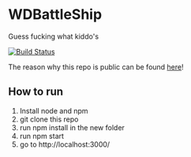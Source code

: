 # WDBattleShip
Guess fucking what kiddo's

[![Build Status](https://travis-ci.com/J00LZZ/WDBattleShip.svg?branch=master)](https://travis-ci.com/J00LZZ/WDBattleShip)


The reason why this repo is public can be found [here](https://brightspace.tudelft.nl/d2l/le/144568/discussions/threads/18476/View)!

## How to run
1. Install node and npm
2. git clone this repo
3. run npm install in the new folder
4. run npm start
5. go to http://localhost:3000/